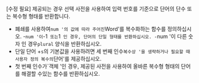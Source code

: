[수정 필요]
제공되는 경우 선택 사전을 사용하여 입력 번호를 기준으로 단어의 단수 또는 복수형 형태를 반환합니다.

- 폐쇄를 사용하여`num '의 값에 따라 주어진`Word'를 복수화하는 함수를 정의하십시오.
-`num '이`-1` 또는`1` 인 경우, 단어의 단일 형태를 반환하십시오.
-`num '이 다른 숫자 인 경우`plural` 양식을 반환하십시오.
- 단일 단어 +`s`의 기본값을 사용하려면 세 번째 인수`복수상 '을 생략하거나 필요할 때 사용자 정의 복수의`단어'를 제공하십시오.
- 첫 번째 인수가`객체 '인 경우, 제공된 사전을 사용하여 올바른 복수형 형태의 단어를 해결할 수있는 함수를 반환하십시오.